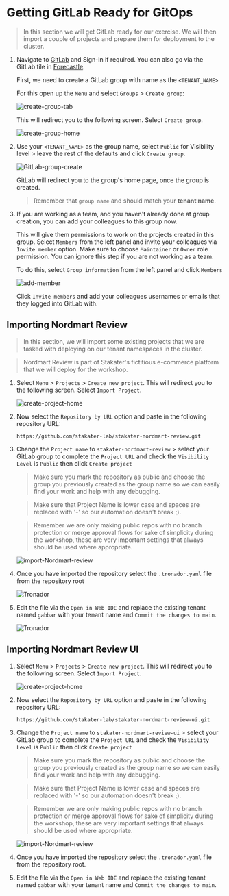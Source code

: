 # Getting GitLab Ready for GitOps
> In this section we will get GitLab ready for our exercise. We will then import a couple of projects and prepare them for deployment to the cluster.

1. Navigate to [GitLab](https://gitlab.apps.devtest.vxdqgl7u.kubeapp.cloud/) and Sign-in if required. You can also go via the GitLab tile in [Forecastle](https://forecastle-stakater-forecastle.apps.devtest.vxdqgl7u.kubeapp.cloud). 

   First, we need to create a GitLab group with name as the `<TENANT_NAME>`

   For this open up the `Menu` and select `Groups` > `Create group`:

   ![create-group-tab](images/create-group-tab.png)

   This will redirect you to the following screen. Select `Create group`.

   ![create-group-home](images/create-group-home.png)

2. Use your `<TENANT_NAME>` as the group name, select `Public` for Visibility level > leave the rest of the defaults and click `Create group`.  

   ![GitLab-group-create](images/gitlab-group-create.png)

   GitLab will redirect you to the group's home page, once the group is created.

    > Remember that `group name` and should match your **tenant name**. 


3. If you are working as a team, and you haven't already done at group creation, you can add your colleagues to this group now.   

   This will give them permissions to work on the projects created in this group. Select `Members` from the left panel and invite your colleagues via `Invite member` option. Make sure to choose `Maintainer` or `Owner` role permission. You can ignore this step if you are not working as a team.

   To do this, select `Group information` from the left panel and click `Members`

   ![add-member](images/add-member.png)

   Click `Invite members` and add your colleagues usernames or emails that they logged into GitLab with.

## Importing Nordmart Review

  > In this section, we will import some existing projects that we are tasked with deploying on our tenant namespaces in the cluster.

  > Nordmart Review is part of Stakater's fictitious e-commerce platform that we will deploy for the workshop.  

1. Select `Menu` > `Projects` > `Create new project`. This will redirect you to the following screen. Select `Import Project`.

   ![create-project-home](images/create-project-home.png)

2. Now select the `Repository by URL` option and paste in the following repository URL:

    ```
    https://github.com/stakater-lab/stakater-nordmart-review.git
    ```

3. Change the `Project name` to `stakater-nordmart-review` > select your GitLab group to complete the `Project URL` and check the `Visibility Level` is `Public` then click `Create project`

   > Make sure you mark the repository as public and choose the group you previously created as the group name so we can easily find your work and help with any debugging. 
    
   > Make sure that Project Name is lower case and spaces are replaced with '-' so our automation doesn't break ;).  

   > Remember we are only making public repos with no branch protection or merge approval flows for sake of simplicity during the workshop, these are very important settings that always should be used where appropriate. 

   ![import-Nordmart-review](images/import-nordmart-review.png)

3. Once you have imported the repository select the `.tronador.yaml` file from the repository root  

   ![Tronador](images/tronador1.png)

4. Edit the file via the `Open in Web IDE` and replace the existing tenant named `gabbar` with your tenant name and `Commit the changes to main`.   

   ![Tronador](images/tronador2.png)


## Importing Nordmart Review UI 



1. Select `Menu` > `Projects` > `Create new project`. This will redirect you to the following screen. Select `Import Project`.

   ![create-project-home](images/create-project-home.png)

2. Now select the `Repository by URL` option and paste in the following repository URL:

    ```
    https://github.com/stakater-lab/stakater-nordmart-review-ui.git
    ```

3. Change the `Project name` to `stakater-nordmart-review-ui` > select your GitLab group to complete the `Project URL` and check the `Visibility Level` is `Public` then click `Create project`

   > Make sure you mark the repository as public and choose the group you previously created as the group name so we can easily find your work and help with any debugging. 
    
   > Make sure that Project Name is lower case and spaces are replaced with '-' so our automation doesn't break ;).  

   > Remember we are only making public repos with no branch protection or merge approval flows for sake of simplicity during the workshop, these are very important settings that always should be used where appropriate. 

    ![import-Nordmart-review](images/import-nordmart-review-ui.png)

3. Once you have imported the repository select the `.tronador.yaml` file from the repository root.  
  
4. Edit the file via the `Open in Web IDE` and replace the existing tenant named `gabbar` with your tenant name and `Commit the changes to main`. 
